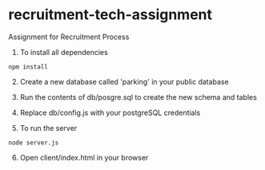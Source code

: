 # recruitment-tech-assignment
Assignment for Recruitment Process

1. To install all dependencies
```
npm install
```

2. Create a new database  called 'parking' in your public database

3. Run the contents of db/posgre.sql to create the new schema and tables

4. Replace db/config.js with your postgreSQL credentials

5. To run the server
```
node server.js
```

6. Open client/index.html in your browser

